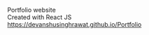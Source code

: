 Portfolio website   <br/>
Created with React JS   <br/>
https://devanshusinghrawat.github.io/Portfolio